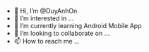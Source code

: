 - 👋 Hi, I’m @DuyAnhOn
- 👀 I’m interested in ...
- 🌱 I’m currently learning Android Mobile App
- 💞️ I’m looking to collaborate on ...
- 📫 How to reach me ...

<!---
DuyAnhOn/DuyAnhOn is a ✨ special ✨ repository because its `README.md` (this file) appears on your GitHub profile.
You can click the Preview link to take a look at your changes.
--->
